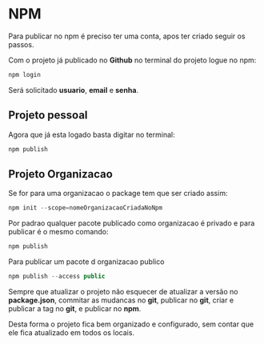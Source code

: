# NPM

Para publicar no npm é preciso ter uma conta, apos ter criado seguir os passos.

Com o projeto já publicado no **Github** no terminal do projeto logue no npm:

```js
npm login
```

Será solicitado **usuario**, **email** e **senha**.

## Projeto pessoal
Agora que já esta logado basta digitar no terminal:

```js
npm publish
```

## Projeto Organizacao
Se for para uma organizacao o package tem que ser criado assim:
```js
npm init --scope=nomeOrganizacaoCriadaNoNpm
```

Por padrao qualquer pacote publicado como organizacao é privado e para publicar é o mesmo comando:
```js
npm publish
```

Para publicar um pacote d organizacao publico
```js
npm publish --access public
```

Sempre que atualizar o projeto não esquecer de atualizar a versão no **package.json**, commitar as mudancas no **git**, publicar no **git**, criar e publicar a tag no **git**, e publicar no **npm**.

Desta forma o projeto fica bem organizado e configurado, sem contar que ele fica atualizado em todos os locais.